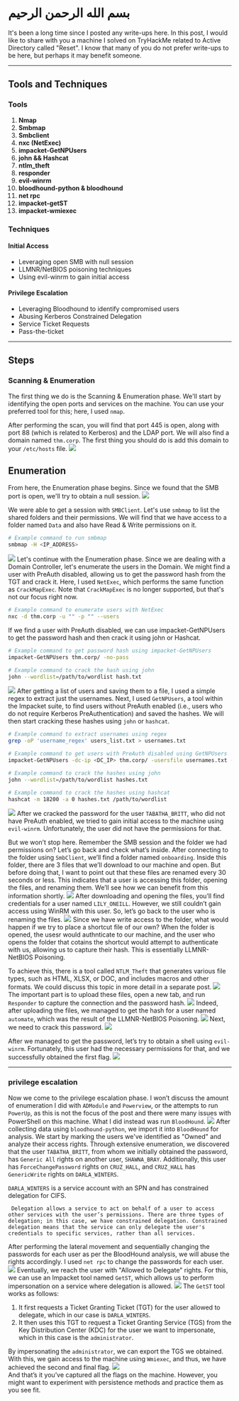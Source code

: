 # بسم الله الرحمن الرحيم


It's been a long time since I posted any write-ups here. In this post, I would like to share with you a machine I solved on TryHackMe related to Active Directory called "Reset". I know that many of you do not prefer write-ups to be here, but perhaps it may benefit someone.

---

## Tools and Techniques

### Tools
1. **Nmap**
2. **Smbmap**
3. **Smbclient**
4. **nxc (NetExec)**
5. **impacket-GetNPUsers**
6. **john && Hashcat**
7. **ntlm_theft**
8. **responder**
9. **evil-winrm**
10. **bloodhound-python & bloodhound**
11. **net rpc**
12. **impacket-getST**
13. **impacket-wmiexec**

### Techniques
#### Initial Access
- Leveraging open SMB with null session
- LLMNR/NetBIOS poisoning techniques
- Using evil-winrm to gain initial access

#### Privilege Escalation
- Leveraging Bloodhound to identify compromised users
- Abusing Kerberos Constrained Delegation
- Service Ticket Requests
- Pass-the-ticket
---
## Steps

### Scanning & Enumeration

The first thing we do is the Scanning & Enumeration phase. We'll start by identifying the open ports and services on the machine. You can use your preferred tool for this; here, I used `nmap`.

After performing the scan, you will find that port 445 is open, along with port 88 (which is related to Kerberos) and the LDAP port. We will also find a domain named `thm.corp`. The first thing you should do is add this domain to your `/etc/hosts` file.
![](./images/Nmap.png)

## Enumeration

From here, the Enumeration phase begins. Since we found that the SMB port is open, we'll try to obtain a null session.
![](./images/SMB.png)

 We were able to get a session with `SMBClient`. Let's use `smbmap` to list the shared folders and their permissions. We will find that we have access to a folder named `Data` and also have Read & Write permissions on it.

```bash
# Example command to run smbmap
smbmap -H <IP_ADDRESS>
```
![](./images/smbmap.png)
Let's continue with the Enumeration phase. Since we are dealing with a Domain Controller, let's enumerate the users in the Domain. We might find a user with PreAuth disabled, allowing us to get the password hash from the TGT and crack it. Here, I used `NetExec`, which performs the same function as `CrackMapExec`. Note that `CrackMapExec` is no longer supported, but that's not our focus right now.

```bash
# Example command to enumerate users with NetExec
nxc -d thm.corp -u "" -p "" --users
```
If we find a user with PreAuth disabled, we can use impacket-GetNPUsers to get the password hash and then crack it using john or Hashcat.
```bash
# Example command to get password hash using impacket-GetNPUsers
impacket-GetNPUsers thm.corp/ -no-pass

# Example command to crack the hash using john
john --wordlist=/path/to/wordlist hash.txt
 ```
![](./images/nxc.png)
After getting a list of users and saving them to a file, I used a simple regex to extract just the usernames. Next, I used `GetNPUsers`, a tool within the Impacket suite, to find users without PreAuth enabled (i.e., users who do not require Kerberos PreAuthentication) and saved the hashes. We will then start cracking these hashes using `john` or `hashcat`.

```bash
# Example command to extract usernames using regex
grep -oP 'username_regex' users_list.txt > usernames.txt

# Example command to get users with PreAuth disabled using GetNPUsers
impacket-GetNPUsers -dc-ip <DC_IP> thm.corp/ -usersfile usernames.txt -format john -outputfile hashes.txt

# Example command to crack the hashes using john
john --wordlist=/path/to/wordlist hashes.txt

# Example command to crack the hashes using hashcat
hashcat -m 18200 -a 0 hashes.txt /path/to/wordlist
```
![](./images/GetNPus.png)
After we cracked the password for the user `TABATHA_BRITT`, who did not have PreAuth enabled, we tried to gain initial access to the machine using `evil-winrm`. Unfortunately, the user did not have the permissions for that.

But we won’t stop here. Remember the SMB session and the folder we had permissions on? Let’s go back and check what’s inside. After connecting to the folder using `SmbClient`, we’ll find a folder named `onboarding`. Inside this folder, there are 3 files that we’ll download to our machine and open. But before doing that, I want to point out that these files are renamed every 30 seconds or less. This indicates that a user is accessing this folder, opening the files, and renaming them. We’ll see how we can benefit from this information shortly.
![](./images/SMB.png)
After downloading and opening the files, you’ll find credentials for a user named `LILY_ONEILL`. However, we still couldn’t gain access using WinRM with this user. So, let’s go back to the user who is renaming the files.
![](./images/PDF_Cred.png)
 Since we have write access to the folder, what would happen if we try to place a shortcut file of our own? When the folder is opened, the usesr would authnticate to our machine, and the user who opens  the folder that cotains the shortcut would attempt to authenticate with us, allowing us to capture their hash. This is essentially LLMNR-NetBIOS Poisoning.

To achieve this, there is a tool called `NTLM_Theft` that generates various file types, such as HTML, XLSX, or DOC, and includes macros and other formats. We could discuss this topic in more detail in a separate post.
![](./images/NTLM_Theft.PNG)
The important part is to upload these files, open a new tab, and run `Responder` to capture the connection and the password hash.
![](./images/Responder.png)
 Indeed, after uploading the files, we managed to get the hash for a user named `automate`, which was the result of the LLMNR-NetBIOS Poisoning.
![](./images/Automatehash.png)
 Next, we need to crack this password.
 ![](./images/Hashcat.png)
  
After we managed to get the password, let’s try to obtain a shell using `evil-winrm`. Fortunately, this user had the necessary permissions for that, and we successfully obtained the first flag.
![](./images/Flag1.png)

---
### privilege escalation
Now we come to the privilege escalation phase. I won’t discuss the amount of enumeration I did with `ADModule` and `Powerview`, or the attempts to run `PowerUp`, as this is not the focus of the post and there were many issues with PowerShell on this machine. What I did instead was run `BloodHound`.
![](./images/BloodHound.png)
After collecting data using `bloodhound-python`, we import it into `BloodHound` for analysis. We start by marking the users we've identified as "Owned" and analyze their access rights. Through extensive enumeration, we discovered that the user `TABATHA_BRITT`, from whom we initially obtained the password, has `Generic All` rights on another user, `SHAWNA_BRAY`. Additionally, this user has `ForceChangePassword` rights on `CRUZ_HALL`, and `CRUZ_HALL` has `GenericWrite` rights on `DARLA_WINTERS`. 

`DARLA_WINTERS` is a service account with an SPN and has constrained delegation for CIFS. 

` Delegation allows a service to act on behalf of a user to access other services with the user’s permissions. There are three types of delegation; in this case, we have constrained delegation. Constrained delegation means that the service can only delegate the user's credentials to specific services, rather than all services.` 

After performing the lateral movement and sequentially changing the passwords for each user as per the BloodHound analysis, we will abuse the rights accordingly. I used `net rpc` to change the passwords for each user.
![](./images/net%20rpc.png)
 Eventually, we reach the user with "Allowed to Delegate" rights. For this, we can use an Impacket tool named `GetST`, which allows us to perform impersonation on a service where delegation is allowed.
![](./images/getST.PNG)
The `GetST` tool works as follows:
1. It first requests a Ticket Granting Ticket (TGT) for the user allowed to delegate, which in our case is `DARLA_WINTERS`.
2. It then uses this TGT to request a Ticket Granting Service (TGS) from the Key Distribution Center (KDC) for the user we want to impersonate, which in this case is the `administrator`.

By impersonating the `administrator`, we can export the TGS we obtained. With this, we gain access to the machine using `Wmiexec`, and thus, we have achieved the second and final flag.
![](./images/wmiexec.png)  
And that’s it you’ve captured all the flags on the machine. However, you might want to experiment with persistence methods and practice them as you see fit.


